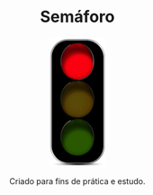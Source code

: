 <h1 align="center">
<br>
 Semáforo
 <br>
</h1>
<div align="center">

![Gif Animado](https://github.com/brendols1/Semaforo/blob/main/img/gif%20animado.gif)

</div>
<p align="center">Criado para fins de prática e estudo.<br>
